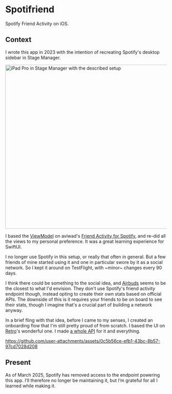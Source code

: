 # Spotifriend

Spotify Friend Activity on iOS.

## Context

I wrote this app in 2023 with the intention of recreating Spotify's desktop sidebar in Stage Manager.

<img src="https://i.imgur.com/Brkjoek.png" alt="iPad Pro in Stage Manager with the described setup" width="512">

I based the [ViewModel](https://github.com/zanedb/spotifriend/blob/main/spotifriend/FriendActivity.swift) on aviwad's [Friend Activity for Spotify](https://github.com/aviwad/Friend-Activity-for-Spotify), and re-did all the views to my personal preference. It was a great learning experience for SwiftUI.

I no longer use Spotify in this setup, or really that often in general. But a few friends of mine started using it and one in particular swore by it as a social network. So I kept it around on TestFlight, with ~minor~ changes every 90 days.

I think there could be something to the social idea, and [Airbuds](https://apps.apple.com/us/app/airbuds-widget/id1638906106) seems to be the closest to what I'd envision. They don't use Spotify's friend activity endpoint though, instead opting to create their own stats based on official APIs. The downside of this is it requires your friends to be on board to see their stats, though I imagine that's a crucial part of building a network anyway.

In a brief fling with that idea, before I came to my senses, I created an onboarding flow that I'm still pretty proud of from scratch. I based the UI on [Retro](https://retro.app/)'s wonderful one. I made [a whole API](https://github.com/zanedb/spot) for it and everything.

https://github.com/user-attachments/assets/0c5b56ce-efb1-43bc-8b57-97cd7028d208

## Present

As of March 2025, Spotify has removed access to the endpoint powering this app. I‘ll therefore no longer be maintaining it, but I‘m grateful for all I learned while making it.
